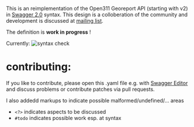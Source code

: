 This is an reimplementation of the Open311 Georeport API (starting with v2) in [Swagger 2.0](http://swagger.io) syntax. This design is a colloberation of the community and development is discussed at [mailing list](http://lists.open311.org/groups/discuss).

The definition is **work in progress** !

Currently: ![syntax check](http://online.swagger.io/validator?url=https://raw.githubusercontent.com/open311/swagger-open311/master/open311-georeporter.yaml)

# contributing:

If you like to contribute, please open this .yaml file e.g. with [Swagger Editor](http://editor.swagger.io/#/?import=https://raw.githubusercontent.com/open311/swagger-open311/master/open311-georeporter.yaml) and discuss problems or contribute patches via pull requests.

I also addedd markups to indicate possible malformed/undefined/... areas
* `<?>` indicates aspects to be discussed
* `#todo` indicates possible work esp. at syntax
